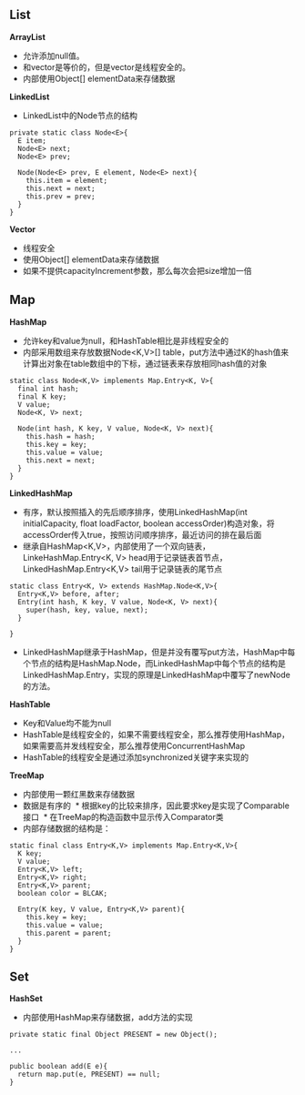 ## List ##
**ArrayList**
* 允许添加null值。
* 和vector是等价的，但是vector是线程安全的。
* 内部使用Object[] elementData来存储数据

**LinkedList**
* LinkedList中的Node节点的结构
```
private static class Node<E>{
  E item;
  Node<E> next;
  Node<E> prev;
  
  Node(Node<E> prev, E element, Node<E> next){
    this.item = element;
    this.next = next;
    this.prev = prev;
  }
}
```

**Vector**
* 线程安全
* 使用Object[] elementData来存储数据
* 如果不提供capacityIncrement参数，那么每次会把size增加一倍

## Map ##
**HashMap**
* 允许key和value为null，和HashTable相比是非线程安全的
* 内部采用数组来存放数据Node<K,V>[] table，put方法中通过K的hash值来计算出对象在table数组中的下标，通过链表来存放相同hash值的对象
```
static class Node<K,V> implements Map.Entry<K, V>{
  final int hash;
  final K key;
  V value;
  Node<K, V> next;
  
  Node(int hash, K key, V value, Node<K, V> next){
    this.hash = hash;
    this.key = key;
    this.value = value;
    this.next = next;
  }
}

```
**LinkedHashMap**
* 有序，默认按照插入的先后顺序排序，使用LinkedHashMap(int initialCapacity, float loadFactor, boolean accessOrder)构造对象，将accessOrder传入true，按照访问顺序排序，最近访问的排在最后面
* 继承自HashMap<K,V>，内部使用了一个双向链表，LinkeHashMap.Entry<K, V> head用于记录链表首节点，LinkedHashMap.Entry<K,V> tail用于记录链表的尾节点
```
static class Entry<K, V> extends HashMap.Node<K,V>{
  Entry<K,V> before, after;
  Entry(int hash, K key, V value, Node<K, V> next){
    super(hash, key, value, next);
  }

}

```
* LinkedHashMap继承于HashMap，但是并没有覆写put方法，HashMap中每个节点的结构是HashMap.Node，而LinkedHashMap中每个节点的结构是LinkedHashMap.Entry，实现的原理是LinkedHashMap中覆写了newNode的方法。

**HashTable**
* Key和Value均不能为null
* HashTable是线程安全的，如果不需要线程安全，那么推荐使用HashMap，如果需要高并发线程安全，那么推荐使用ConcurrentHashMap
* HashTable的线程安全是通过添加synchronized关键字来实现的

**TreeMap**
* 内部使用一颗红黑数来存储数据
* 数据是有序的
  * 根据key的比较来排序，因此要求key是实现了Comparable接口
  * 在TreeMap的构造函数中显示传入Comparator类
* 内部存储数据的结构是：
```
static final class Entry<K,V> implements Map.Entry<K,V>{
  K key;
  V value;
  Entry<K,V> left;
  Entry<K,V> right;
  Entry<K,V> parent;
  boolean color = BLCAK;
  
  Entry(K key, V value, Entry<K,V> parent){
    this.key = key;
    this.value = value;
    this.parent = parent;
  }
}

```

## Set ##
**HashSet**
* 内部使用HashMap来存储数据，add方法的实现
```
private static final Object PRESENT = new Object();

...

public boolean add(E e){
  return map.put(e, PRESENT) == null;
}

```



